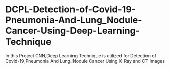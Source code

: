 # DCPL-Detection-of-Covid-19-Pneumonia-And-Lung_Nodule-Cancer-Using-Deep-Learning-Technique
In this Project CNN,Deep Learning Technique is utilized for Detection of Covid-19,Pneumonia And Lung_Nodule Cancer Using X-Ray and CT Images
